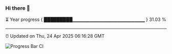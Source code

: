 ### Hi there 👋

⏳ Year progress { █████████▁▁▁▁▁▁▁▁▁▁▁▁▁▁▁▁▁▁▁▁▁ } 31.03 %

---

⏰ Updated on Thu, 24 Apr 2025 06:16:28 GMT

![Progress Bar CI](https://github.com/Shyam-Makwana/GitHub-Actions-Demo/workflows/Progress%20Bar%20CI/badge.svg)
